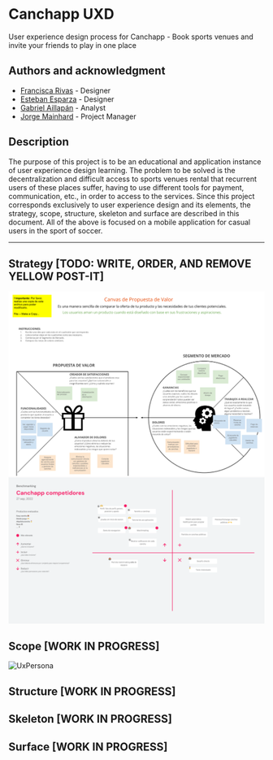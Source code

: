 # Canchapp UXD
User experience design process for Canchapp - Book sports venues and invite your friends to play in one place

## Authors and acknowledgment
- [Francisca Rivas](https://github.com/PanchiAnubis) - Designer
- [Esteban Esparza](https://github.com/Esteb4nx) - Designer
- [Gabriel Aillapán](https://github.com/GabeASM) - Analyst
- [Jorge Mainhard](https://github.com/jmainhard) - Project Manager

## Description
The purpose of this project is to be an educational and application instance of user experience design learning. The problem to be solved is the decentralization and difficult access to sports venues rental that recurrent users of these places suffer, having to use different tools for payment, communication, etc., in order to access to the services. Since this project corresponds exclusively to user experience design and its elements, the strategy, scope, structure, skeleton and surface are described in this document. All of the above is focused on a mobile application for casual users in the sport of soccer.
___


## Strategy [TODO: WRITE, ORDER, AND REMOVE YELLOW POST-IT]
![ValuePropositionCanvas](img/ValuePropositionCanvas.png)
![BenchmarkCanvas](img/BenchmarkCanvas.png)

## Scope [WORK IN PROGRESS]
![UxPersona](img/UxPersona.png)

## Structure [WORK IN PROGRESS]

## Skeleton [WORK IN PROGRESS]

## Surface [WORK IN PROGRESS]


